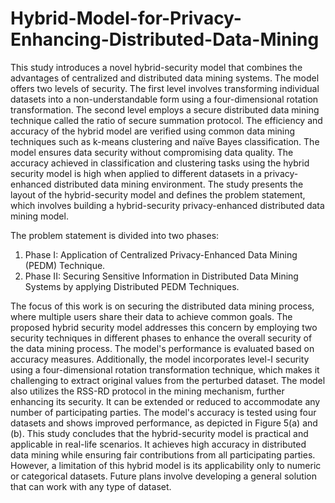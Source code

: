 # Hybrid-Model-for-Privacy-Enhancing-Distributed-Data-Mining


This study introduces a novel hybrid-security model that combines the advantages of centralized and distributed data mining systems. The model offers two levels of security. The first level involves transforming individual datasets into a non-understandable form using a four-dimensional rotation transformation. The second level employs a secure distributed data mining technique called the ratio of secure summation protocol. The efficiency and accuracy of the hybrid model are verified using common data mining techniques such as k-means clustering and naïve Bayes classification. The model ensures data security without compromising data quality. The accuracy achieved in classification and clustering tasks using the hybrid security model is high when applied to different datasets in a privacy-enhanced distributed data mining environment. The study presents the layout of the hybrid-security model and defines the problem statement, which involves building a hybrid-security privacy-enhanced distributed data mining model.

The problem statement is divided into two phases:
1. Phase I: Application of Centralized Privacy-Enhanced Data Mining (PEDM) Technique.
2. Phase II: Securing Sensitive Information in Distributed Data Mining Systems by applying Distributed PEDM Techniques.

The focus of this work is on securing the distributed data mining process, where multiple users share their data to achieve common goals. The proposed hybrid security model addresses this concern by employing two security techniques in different phases to enhance the overall security of the data mining process. The model's performance is evaluated based on accuracy measures. Additionally, the model incorporates level-I security using a four-dimensional rotation transformation technique, which makes it challenging to extract original values from the perturbed dataset. The model also utilizes the RSS-RD protocol in the mining mechanism, further enhancing its security. It can be extended or reduced to accommodate any number of participating parties. The model's accuracy is tested using four datasets and shows improved performance, as depicted in Figure 5(a) and (b). This study concludes that the hybrid-security model is practical and applicable in real-life scenarios. It achieves high accuracy in distributed data mining while ensuring fair contributions from all participating parties. However, a limitation of this hybrid model is its applicability only to numeric or categorical datasets. Future plans involve developing a general solution that can work with any type of dataset.
